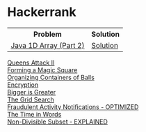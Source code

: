 # Hackerrank
<table style="width:100%">
  <tr>
    <th>Problem</th>
    <th>Solution</th>
  </tr>
  <tr>
	  	<td>
			<a href="https://www.hackerrank.com/challenges/java-1d-array/problem">Java 1D Array (Part 2)</a>
		</td>
		<td>
		<a href="https://github.com/dimeddy46/Hackerrank/blob/master/Java%201D%20Array%20(Part%202)/Sol.java" >Solution</a>
		</td>
  </tr>
</table>  

<a href="https://www.hackerrank.com/challenges/queens-attack-2/problem">Queens Attack II</a> <br>
<a href="https://www.hackerrank.com/challenges/magic-square-forming/problem">Forming a Magic Square</a> <br>
<a href="https://www.hackerrank.com/challenges/organizing-containers-of-balls/problem">Organizing Containers of Balls</a> <br>
<a href="https://www.hackerrank.com/challenges/encryption/problem">Encryption</a> <br>
<a href="https://www.hackerrank.com/challenges/bigger-is-greater/problem">Bigger is Greater</a> <br>
<a href="https://www.hackerrank.com/challenges/the-grid-search/problem">The Grid Search</a> <br>
<a href="https://www.hackerrank.com/challenges/fraudulent-activity-notifications/problem">Fraudulent Activity Notifications - OPTIMIZED</a> <br>
<a href="https://www.hackerrank.com/challenges/the-time-in-words/problem">The Time in Words</a> <br>
<a href="https://www.hackerrank.com/challenges/non-divisible-subset/problem">Non-Divisible Subset - EXPLAINED</a> <br>